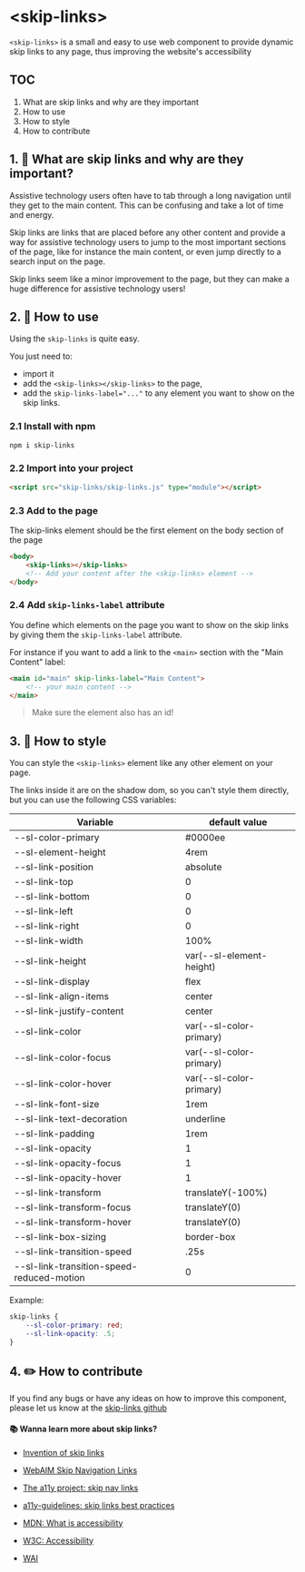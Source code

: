 # \<skip-links>

`<skip-links>` is a small and easy to use web component to provide dynamic skip links to any page, thus improving the website's accessibility


## TOC
1. What are skip links and why are they important
2. How to use
3. How to style
4. How to contribute

## 1. 🤔 What are skip links and why are they important?
Assistive technology users often have to tab through a long navigation until they get to the main content. This can be confusing and take a lot of time and energy.

Skip links are links that are placed before any other content and provide a way for assistive technology users to jump to the most important sections of the page, like for instance the main content, or even jump directly to a search input on the page.

Skip links seem like a minor improvement to the page, but they can make a huge difference for assistive technology users!

## 2. 🚀 How to use
Using the `skip-links` is quite easy.

You just need to:
- import it
- add the `<skip-links></skip-links>` to the page,
- add the `skip-links-label="..."` to any element you want to show on the skip links.

### 2.1 Install with npm
```bash
npm i skip-links
```

### 2.2 Import into your project
```html
<script src="skip-links/skip-links.js" type="module"></script>
```

### 2.3 Add to the page
The skip-links element should be the first element on the body section of the page
```html
<body>
    <skip-links></skip-links>
    <!-- Add your content after the <skip-links> element -->
</body>
```

### 2.4 Add `skip-links-label` attribute
You define which elements on the page you want to show on the skip links by giving them the `skip-links-label` attribute.

For instance if you want to add a link to the `<main>` section with the "Main Content" label:
```html
<main id="main" skip-links-label="Main Content">
    <!-- your main content -->
</main>
```

> Make sure the element also has an id!

## 3. 🎨 How to style
You can style the `<skip-links>` element like any other element on your page.

The links inside it are on the shadow dom, so you can't style them directly, but you can use the following CSS variables:

| Variable                                  | default value            |
|-------------------------------------------|--------------------------|
| --sl-color-primary                        | #0000ee                  |
| --sl-element-height                       | 4rem                     |
| --sl-link-position                        | absolute                 |
| --sl-link-top                             | 0                        |
| --sl-link-bottom                          | 0                        |
| --sl-link-left                            | 0                        |
| --sl-link-right                           | 0                        |
| --sl-link-width                           | 100%                     |
| --sl-link-height                          | var(--sl-element-height) |
| --sl-link-display                         | flex                     |
| --sl-link-align-items                     | center                   |
| --sl-link-justify-content                 | center                   |
| --sl-link-color                           | var(--sl-color-primary)  |
| --sl-link-color-focus                     | var(--sl-color-primary)  |
| --sl-link-color-hover                     | var(--sl-color-primary)  |
| --sl-link-font-size                       | 1rem                     |
| --sl-link-text-decoration                 | underline                |
| --sl-link-padding                         | 1rem                     |
| --sl-link-opacity                         | 1                        |
| --sl-link-opacity-focus                   | 1                        |
| --sl-link-opacity-hover                   | 1                        |
| --sl-link-transform                       | translateY(-100%)        |
| --sl-link-transform-focus                 | translateY(0)            |
| --sl-link-transform-hover                 | translateY(0)            |
| --sl-link-box-sizing                      | border-box               |
| --sl-link-transition-speed                | .25s                     |
| --sl-link-transition-speed-reduced-motion | 0                        |

Example:
```css
skip-links {
    --sl-color-primary: red;
    --sl-link-opacity: .5;
}
```

## 4. ✏️ How to contribute
If you find any bugs or have any ideas on how to improve this component, please let us know at the [skip-links github]()

#### 📚 Wanna learn more about skip links?
- [Invention of skip links](https://www.jimthatcher.com/skipnavold.htm)
- [WebAIM Skip Navigation Links](https://webaim.org/techniques/skipnav/)
- [The a11y project: skip nav links](https://www.a11yproject.com/posts/skip-nav-links/)
- [a11y-guidelines: skip links best practices](https://a11y-guidelines.orange.com/en/articles/skip-links-best-practices/)

- [MDN: What is accessibility](https://developer.mozilla.org/en-US/docs/Learn/Accessibility/What_is_accessibility)
- [W3C: Accessibility](https://www.w3.org/standards/webdesign/accessibility)
- [WAI](https://www.w3.org/WAI/)